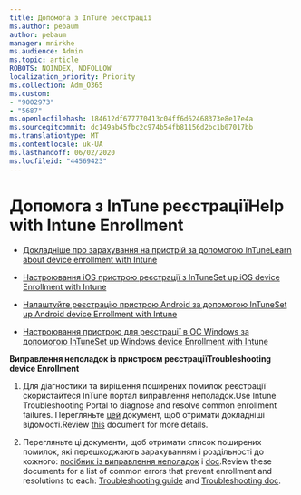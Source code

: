 ```yaml
---
title: Допомога з InTune реєстрації
ms.author: pebaum
author: pebaum
manager: mnirkhe
ms.audience: Admin
ms.topic: article
ROBOTS: NOINDEX, NOFOLLOW
localization_priority: Priority
ms.collection: Adm_O365
ms.custom:
- "9002973"
- "5687"
ms.openlocfilehash: 184612df677770413c04ff6d62468373e8e17e4a
ms.sourcegitcommit: dc149ab45fbc2c974b54fb81156d2bc1b07017bb
ms.translationtype: MT
ms.contentlocale: uk-UA
ms.lasthandoff: 06/02/2020
ms.locfileid: "44569423"
---
```

# <a name="help-with-intune-enrollment"></a><span data-ttu-id="60ffd-102">Допомога з InTune реєстрації</span><span class="sxs-lookup"><span data-stu-id="60ffd-102">Help with Intune Enrollment</span></span>


- [<span data-ttu-id="60ffd-103">Докладніше про зарахування на пристрій за допомогою InTune</span><span class="sxs-lookup"><span data-stu-id="60ffd-103">Learn about device enrollment with Intune</span></span>](https://docs.microsoft.com/intune/device-enrollment)

- [<span data-ttu-id="60ffd-104">Настроювання iOS пристрою реєстрації з InTune</span><span class="sxs-lookup"><span data-stu-id="60ffd-104">Set up iOS device Enrollment with Intune</span></span>](https://docs.microsoft.com/intune/ios-enroll)

- [<span data-ttu-id="60ffd-105">Налаштуйте реєстрацію пристрою Android за допомогою InTune</span><span class="sxs-lookup"><span data-stu-id="60ffd-105">Set up Android device Enrollment with Intune</span></span>](https://docs.microsoft.com/intune/android-enroll)

- [<span data-ttu-id="60ffd-106">Настроювання пристрою для реєстрації в ОС Windows за допомогою InTune</span><span class="sxs-lookup"><span data-stu-id="60ffd-106">Set up Windows device Enrollment with Intune</span></span>](https://docs.microsoft.com/intune/windows-enroll)

<span data-ttu-id="60ffd-107">**Виправлення неполадок із пристроєм реєстрації**</span><span class="sxs-lookup"><span data-stu-id="60ffd-107">**Troubleshooting device Enrollment**</span></span>

1. <span data-ttu-id="60ffd-108">Для діагностики та вирішення поширених помилок реєстрації скористайтеся InTune портал виправлення неполадок.</span><span class="sxs-lookup"><span data-stu-id="60ffd-108">Use Intune Troubleshooting Portal to diagnose and resolve common enrollment failures.</span></span> <span data-ttu-id="60ffd-109">Перегляньте [цей](https://docs.microsoft.com/intune/help-desk-operators) документ, щоб отримати докладніші відомості.</span><span class="sxs-lookup"><span data-stu-id="60ffd-109">Review [this](https://docs.microsoft.com/intune/help-desk-operators) document for more details.</span></span>

2. <span data-ttu-id="60ffd-110">Перегляньте ці документи, щоб отримати список поширених помилок, які перешкоджають зарахуванням і роздільності до кожного: [посібник із виправлення неполадок](https://support.microsoft.com/help/4469913/troubleshooting-windows-device-enrollment-problems-in-microsoft-intune) і [doc](https://docs.microsoft.com/intune/troubleshoot-device-enrollment-in-intune).</span><span class="sxs-lookup"><span data-stu-id="60ffd-110">Review these documents for a list of common errors that prevent enrollment and resolutions to each: [Troubleshooting guide](https://support.microsoft.com/help/4469913/troubleshooting-windows-device-enrollment-problems-in-microsoft-intune) and [Troubleshooting doc](https://docs.microsoft.com/intune/troubleshoot-device-enrollment-in-intune).</span></span>